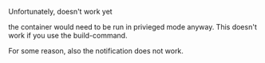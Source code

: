 Unfortunately, doesn't work yet

the container would need to be run in privieged mode anyway.
This doesn't work if you use the build-command.

For some reason, also the notification does not work.
